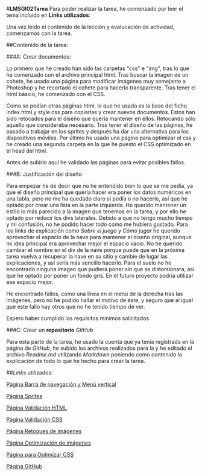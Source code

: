 #**LMSGI02Tarea**
Para poder realizar la tarea, he comenzado por leer el tema incluido en  **Links utilizados**:

Una vez leido el contenido de la lección y evalucación de actividad, comenzamos con la tarea.

##Contenido de la tarea:

###A: Crear documentos:

Lo primero que he creado han sido las carpetas "css" e "img", tras lo que he comenzado con el archivo principal html. Tras buscar la imagen de un cohete, he usado una página para modificar imágenes muy semejante a Photoshop y he recortado el cohete para hacerlo transparente. Tras tener el html básico, he comenzado con el CSS.

Como se pedían otras páginas html, lo que he usado es la base del ficho index.html y style.css para copiarlas y crear nuevos documentos. Éstos han sido retocados para el diseño que quería mantener en ellos. Retocando sólo aquello que consideraba necesario.
Tras tener el diseño de las páginas, he pasado a trabajar en los sprites y después ha dar una alternativa para los dispositivos móviles.
Por último he usado una página para optimizar el css y he creado una segunda carpeta en la que he puesto el CSS optimizado en el head del html.

Antes de subirlo aquí he validado las páginas para evitar posibles fallos.

###B: Justificación del diseño

Para empezar he de decir que no he entendido bien lo que se me pedía, ya que el diseño principal que quería hacer era poner los datos numéricos en una tabla, pero no me ha quedado claro si podía o no hacerlo, así que he optado por crear una lista en la parte izquierda. He querido mantener un estilo lo más parecido a la imagen que tenemos en la tarea, y por ello he optado por reducir los divs laterales. Debido a que no tengo mucho tiempo y mi confusión, no he podido hacer todo como me hubiera gustado. Para los links de explicación como *Sobre el juego* y *Cómo jugar* he querido aprovechar el espacio de la nave para mantener el diseño original, aunque mi idea principal era aprovechar mejor el espacio vacío. No he querido cambiar el nombre en el div de la nave porque puede que en la próxima tarea vuelva a recuperar la nave en su sitio y cambie de lugar las explicaciones, y así sería más sencillo hacerlo.
Para el suelo no he encontrado ninguna imagen que pudiera poner sin que se distorsionara, así que he optado por poner un fondo gris. En el futuro proyecto podría utilizar ese espacio mejor.

He encontrado fallos, como una línea en el menú de la derecha tras las imágenes, pero no he podido hallar el motivo de éste, y seguro que al igual que este fallo hay otros que no he tenido tiempo de ver.

Espero haber cumplido los requisitos mínimos solicitados.

###C: Crear un **repositorio** *GitHub*

Para esta parte de la tarea, he usado la cuenta que ya tenía registrada en la página de *GitHub*, he subido los archivos realizados para la y he editado el archivo *Readme.md* utilizando *Markdown* poniendo como contenido la explicación de todo lo que he hecho para crear la tarea.

##*Links* utilizados:

[Página Barra de navegación y Menú vertical](http://www.w3schools.com/css/css_navbar.asp)

[Página Sprites](http://www.w3schools.com/css/css_image_sprites.asp)

[Página Validación HTML](https://validator.w3.org/)

[Página Validación CSS](http://jigsaw.w3.org/css-validator/)

[Página Retoques de imágenes](http://www.freephototool.com/)

[Página Optimización de imágenes](http://www.imageoptimizer.net/Home.aspx)

[Página para Optimizar CSS](https://cssminifier.com/)

[Página GitHub](https://github.com/)

 
